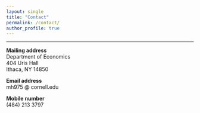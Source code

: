 ```yaml
---
layout: single
title: "Contact"
permalink: /contact/
author_profile: true
---
```

---
**Mailing address**  
Department of Economics  
404 Uris Hall  
Ithaca, NY 14850  

**Email address**  
mh975 @ cornell.edu

**Mobile number**  
(484) 213 3797